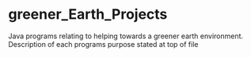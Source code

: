 # greener_Earth_Projects
Java programs relating to helping towards a greener earth environment. Description of each programs purpose stated at top of file
